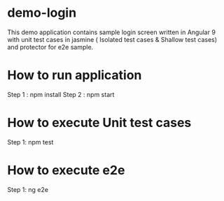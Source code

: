 # demo-login
This demo application contains sample login screen written in Angular 9 with unit test cases in jasmine ( Isolated test cases &amp; Shallow test cases) and protector for e2e sample.

# How to run application
Step 1 : npm install
Step 2 : npm start

# How to execute Unit test cases
Step 1: npm test

# How to execute e2e 
Step 1: ng e2e
